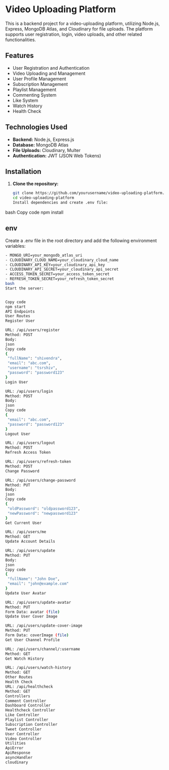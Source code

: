 # **Video Uploading Platform**

This is a backend project for a video-uploading platform, utilizing Node.js, Express, MongoDB Atlas, and Cloudinary for file uploads. The platform supports user registration, login, video uploads, and other related functionalities.

## **Features**

- User Registration and Authentication
- Video Uploading and Management
- User Profile Management
- Subscription Management
- Playlist Management
- Commenting System
- Like System
- Watch History
- Health Check

## **Technologies Used**

- **Backend:** Node.js, Express.js
- **Database:** MongoDB Atlas
- **File Uploads:** Cloudinary, Multer
- **Authentication:** JWT (JSON Web Tokens)

## **Installation**

1. **Clone the repository:**
   ```bash
   git clone https://github.com/yourusername/video-uploading-platform.git
   cd video-uploading-platform
   Install dependencies and create .env file:

bash
Copy code
npm install


 ## **env**
 Create a .env file in the root directory and add the following environment variables:
 ```bash
- MONGO_URI=your_mongodb_atlas_uri
- CLOUDINARY_CLOUD_NAME=your_cloudinary_cloud_name
- CLOUDINARY_API_KEY=your_cloudinary_api_key
- CLOUDINARY_API_SECRET=your_cloudinary_api_secret
- ACCESS_TOKEN_SECRET=your_access_token_secret
- REFRESH_TOKEN_SECRET=your_refresh_token_secret
bash
Start the server:


Copy code
npm start
API Endpoints
User Routes
Register User

URL: /api/users/register
Method: POST
Body:
json
Copy code
{
  "fullName": "shivendra",
  "email": "abc.com",
  "username": "tsrshiv",
  "password": "password123"
}
Login User

URL: /api/users/login
Method: POST
Body:
json
Copy code
{
  "email": "abc.com",
  "password": "password123"
}
Logout User

URL: /api/users/logout
Method: POST
Refresh Access Token

URL: /api/users/refresh-token
Method: POST
Change Password

URL: /api/users/change-password
Method: PUT
Body:
json
Copy code
{
  "oldPassword": "oldpassword123",
  "newPassword": "newpassword123"
}
Get Current User

URL: /api/users/me
Method: GET
Update Account Details

URL: /api/users/update
Method: PUT
Body:
json
Copy code
{
  "fullName": "John Doe",
  "email": "john@example.com"
}
Update User Avatar

URL: /api/users/update-avatar
Method: PUT
Form Data: avatar (file)
Update User Cover Image

URL: /api/users/update-cover-image
Method: PUT
Form Data: coverImage (file)
Get User Channel Profile

URL: /api/users/channel/:username
Method: GET
Get Watch History

URL: /api/users/watch-history
Method: GET
Other Routes
Health Check
URL: /api/healthcheck
Method: GET
Controllers
Comment Controller
Dashboard Controller
Healthcheck Controller
Like Controller
Playlist Controller
Subscription Controller
Tweet Controller
User Controller
Video Controller
Utilities
ApiError
ApiResponse
asyncHandler
cloudinary
